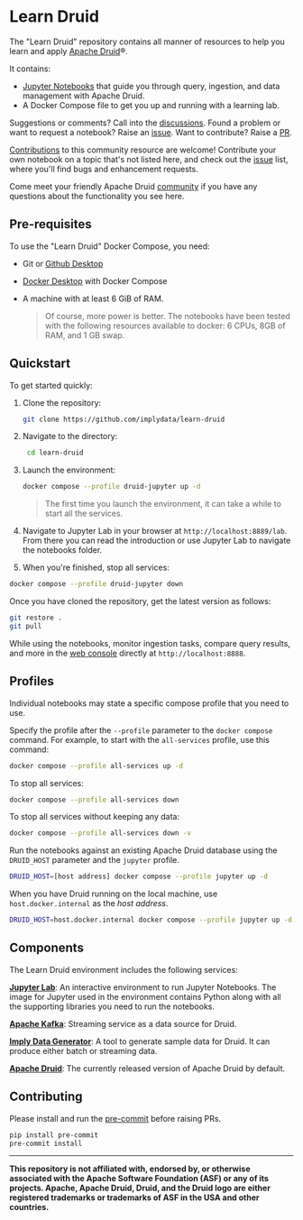 <!--
  ~ Licensed to the Apache Software Foundation (ASF) under one
  ~ or more contributor license agreements.  See the NOTICE file
  ~ distributed with this work for additional information
  ~ regarding copyright ownership.  The ASF licenses this file
  ~ to you under the Apache License, Version 2.0 (the
  ~ "License"); you may not use this file except in compliance
  ~ with the License.  You may obtain a copy of the License at
  ~
  ~   http://www.apache.org/licenses/LICENSE-2.0
  ~
  ~ Unless required by applicable law or agreed to in writing,
  ~ software distributed under the License is distributed on an
  ~ "AS IS" BASIS, WITHOUT WARRANTIES OR CONDITIONS OF ANY
  ~ KIND, either express or implied.  See the License for the
  ~ specific language governing permissions and limitations
  ~ under the License.
  -->

# Learn Druid

The "Learn Druid" repository contains all manner of resources to help you learn and apply [Apache Druid](https://druid.apache.org/)®.

It contains:

* [Jupyter Notebooks](notebooks) that guide you through query, ingestion, and data management with Apache Druid.
* A Docker Compose file to get you up and running with a learning lab.

Suggestions or comments? Call into the [discussions](https://github.com/implydata/learn-druid/discussions). Found a problem or want to request a notebook? Raise an [issue](https://github.com/implydata/learn-druid/issues). Want to contribute? Raise a [PR](https://github.com/implydata/learn-druid/pulls).

[Contributions](contributing.md) to this community resource are welcome! Contribute your own notebook on a topic that's not listed here, and check out the [issue](https://github.com/implydata/learn-druid/issues) list, where you'll find bugs and enhancement requests.

Come meet your friendly Apache Druid [community](https://druid.apache.org/community) if you have any questions about the functionality you see here.

## Pre-requisites

To use the "Learn Druid" Docker Compose, you need:

* Git or [Github Desktop](https://desktop.github.com/)
* [Docker Desktop](https://docs.docker.com/get-docker/) with Docker Compose
* A machine with at least 6 GiB of RAM.

     > Of course, more power is better.
     > The notebooks have been tested with the following resources available to docker: 6 CPUs, 8GB of RAM, and 1 GB swap.

## Quickstart

To get started quickly:

1. Clone the repository:

   ```bash
   git clone https://github.com/implydata/learn-druid
   ```

2. Navigate to the directory:

   ```bash
    cd learn-druid
   ```

3. Launch the environment:

   ```bash
   docker compose --profile druid-jupyter up -d
   ```

   > The first time you launch the environment, it can take a while to start all the services.

4. Navigate to Jupyter Lab in your browser at `http://localhost:8889/lab`. <br/> From there you can read the introduction or use Jupyter Lab to navigate the notebooks folder.

5. When you're finished, stop all services:

```bash
docker compose --profile druid-jupyter down
```

Once you have cloned the repository, get the latest version as follows:

```bash
git restore .
git pull
```

While using the notebooks, monitor ingestion tasks, compare query results, and more in the [web console](https://druid.apache.org/docs/latest/operations/web-console) directly at `http://localhost:8888`.

## Profiles

Individual notebooks may state a specific compose profile that you need to use.

Specify the profile after the `--profile` parameter to the `docker compose` command. For example, to start with the `all-services` profile, use this command:

```bash
docker compose --profile all-services up -d
```

To stop all services:

```bash
docker compose --profile all-services down
```

To stop all services without keeping any data:

```bash
docker compose --profile all-services down -v
```

Run the notebooks against an existing Apache Druid database using the `DRUID_HOST` parameter and the `jupyter` profile.

```bash
DRUID_HOST=[host address] docker compose --profile jupyter up -d
```

When you have Druid running on the local machine, use `host.docker.internal` as the _host address_.

```bash
DRUID_HOST=host.docker.internal docker compose --profile jupyter up -d
```

## Components

The Learn Druid environment includes the following services:

[**Jupyter Lab**](https://jupyter.org/): An interactive environment to run Jupyter Notebooks. The image for Jupyter used in the environment contains Python along with all the supporting libraries you need to run the notebooks.

[**Apache Kafka**](https://kafka.apache.org/): Streaming service as a data source for Druid.

[**Imply Data Generator**](https://github.com/implydata/druid-datagenerator): A tool to generate sample data for Druid. It can produce either batch or streaming data.

[**Apache Druid**](https://druid.apache.org/): The currently released version of Apache Druid by default.

## Contributing

Please install and run the [pre-commit](https://pre-commit.com/) before raising PRs.

```bash
pip install pre-commit
pre-commit install
```

---

**This repository is not affiliated with, endorsed by, or otherwise associated with the Apache Software Foundation (ASF) or any of its projects.  Apache, Apache Druid, Druid, and the Druid logo are either registered trademarks or trademarks of ASF in the USA and other countries.**

